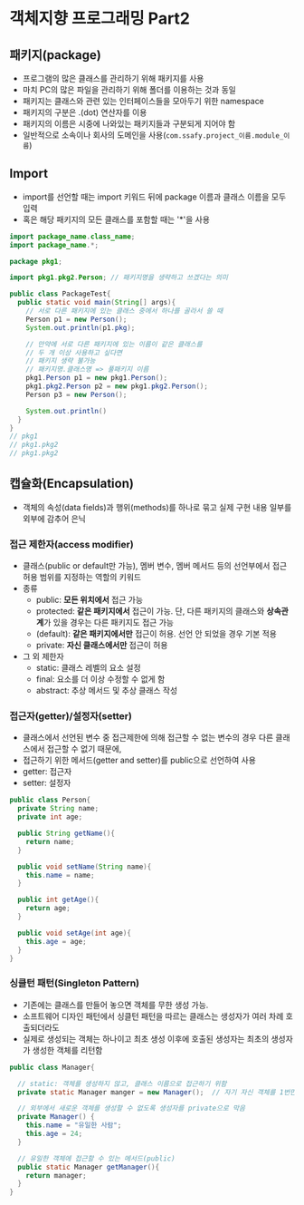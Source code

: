 # 객체지향 프로그래밍 Part2
## 패키지(package)
- 프로그램의 많은 클래스를 관리하기 위해 패키지를 사용
- 마치 PC의 많은 파일을 관리하기 위해 폴더를 이용하는 것과 동일
- 패키지는 클래스와 관련 있는 인터페이스들을 모아두기 위한 namespace
- 패키지의 구분은 .(dot) 연산자를 이용
- 패키지의 이름은 시중에 나와있는 패키지들과 구분되게 지어야 함
- 일반적으로 소속이나 회사의 도메인을 사용(`com.ssafy.project_이름.module_이름`)

## Import
- import를 선언할 때는 import 키워드 뒤에 package 이름과 클래스 이름을 모두 입력
- 혹은 해당 패키지의 모든 클래스를 포함할 때는 '*'을 사용
```java
import package_name.class_name;
import package_name.*;
```
```java
package pkg1;

import pkg1.pkg2.Person; // 패키지명을 생략하고 쓰겠다는 의미

public class PackageTest{
  public static void main(String[] args){
    // 서로 다른 패키지에 있는 클래스 중에서 하나를 골라서 쓸 때
    Person p1 = new Person();
    System.out.println(p1.pkg);

    // 만약에 서로 다른 패키지에 있는 이름이 같은 클래스를
    // 두 개 이상 사용하고 싶다면
    // 패키지 생략 불가능
    // 패키지명.클래스명 => 풀패키지 이름
    pkg1.Person p1 = new pkg1.Person();
    pkg1.pkg2.Person p2 = new pkg1.pkg2.Person();
    Person p3 = new Person();

    System.out.println()
  }
}
// pkg1
// pkg1.pkg2
// pkg1.pkg2
```

## 캡슐화(Encapsulation)
- 객체의 속성(data fields)과 행위(methods)를 하나로 묶고 실제 구현 내용 일부를 외부에 감추어 은닉

### 접근 제한자(access modifier)
- 클래스(public or default만 가능), 멤버 변수, 멤버 메서드 등의 선언부에서 접근 허용 범위를 지정하는 역할의 키워드
- 종류
  - public: **모든 위치에서** 접근 가능
  - protected: **같은 패키지에서** 접근이 가능. 단, 다른 패키지의 클래스와 **상속관계**가 있을 경우는 다른 패키지도 접근 가능
  - (default): **같은 패키지에서만** 접근이 허용. 선언 안 되었을 경우 기본 적용
  - private: **자신 클래스에서만** 접근이 허용
- 그 외 제한자
  - static: 클래스 레벨의 요소 설정
  - final: 요소를 더 이상 수정할 수 없게 함
  - abstract: 추상 메서드 및 추상 클래스 작성

### 접근자(getter)/설정자(setter)
- 클래스에서 선언된 변수 중 접근제한에 의해 접근할 수 없는 변수의 경우 다른 클래스에서 접근할 수 없기 때문에, 
- 접근하기 위한 메서드(getter and setter)를 public으로 선언하여 사용
- getter: 접근자
- setter: 설정자
```java
public class Person{
  private String name;
  private int age;

  public String getName(){
    return name;
  }

  public void setName(String name){
    this.name = name;
  }

  public int getAge(){
    return age;
  }

  public void setAge(int age){
    this.age = age;
  }
}
```

### 싱클턴 패턴(Singleton Pattern)
- 기존에는 클래스를 만들어 놓으면 객체를 무한 생성 가능.
- 소프트웨어 디자인 패턴에서 싱클턴 패턴을 따르는 클래스는 생성자가 여러 차례 호출되더라도 
- 실제로 생성되는 객체는 하나이고 최초 생성 이후에 호출된 생성자는 최초의 생성자가 생성한 객체를 리턴함
```java
public class Manager{

  // static: 객체를 생성하지 않고, 클래스 이름으로 접근하기 위함
  private static Manager manger = new Manager();  // 자기 자신 객체를 1번만 생성

  // 외부에서 새로운 객체를 생성할 수 없도록 생성자를 private으로 막음
  private Manager() {
    this.name = "유일한 사람";
    this.age = 24;
  }

  // 유일한 객체에 접근할 수 있는 메서드(public)
  public static Manager getManager(){
    return manager;
  }
}
```